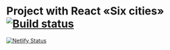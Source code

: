 # Project with React «Six cities» [![Build status](https://travis-ci.com/deniolp/505149-six-cities-1.svg?branch=master)](https://travis-ci.com/deniolp/505149-six-cities-1)

[![Netlify Status](https://api.netlify.com/api/v1/badges/da20b083-019f-4b32-b3a3-2091ebf6a5c2/deploy-status)](https://app.netlify.com/sites/sixcities/deploys)
